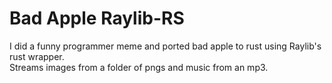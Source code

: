# Bad Apple Raylib-RS

I did a funny programmer meme and ported bad apple to rust using Raylib's rust wrapper.  
Streams images from a folder of pngs and music from an mp3.
